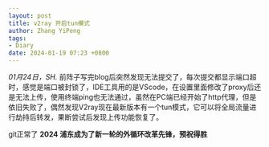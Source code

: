 ```yaml
---
layout: post
title: v2ray 开启tun模式
author: Zhang YiPeng
tags:
- Diary
date: 2024-01-19 07:23 +0800
---
```

*01月24日，SH.*
前阵子写完blog后突然发现无法提交了，每次提交都显示端口超时，感觉是端口被封锁了，IDE工具用的是VScode，在设置里面修改了proxy后还是无法上传，使用终端ping也无法通过，虽然在PC端已经开始了http代理，但是依旧失败了，偶然发现V2ray现在最新版本有一个tun模式，它可以将全局流量进行劫持后转发，果断尝试后发现上传功能恢复了。

git正常了
**2024 浦东成为了新一轮的外循环改革先锋，预祝得胜**